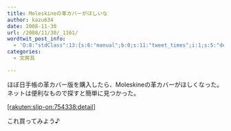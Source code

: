 ```yaml
---
title: Moleskineの革カバーがほしいな
author: kazu634
date: 2008-11-30
url: /2008/11/30/_1161/
wordtwit_post_info:
  - 'O:8:"stdClass":13:{s:6:"manual";b:0;s:11:"tweet_times";i:1;s:5:"delay";i:0;s:7:"enabled";i:1;s:10:"separation";s:2:"60";s:7:"version";s:3:"3.7";s:14:"tweet_template";b:0;s:6:"status";i:2;s:6:"result";a:0:{}s:13:"tweet_counter";i:2;s:13:"tweet_log_ids";a:1:{i:0;i:4411;}s:9:"hash_tags";a:0:{}s:8:"accounts";a:1:{i:0;s:7:"kazu634";}}'
categories:
  - 文房具

---
```

<div class="section">
<p>
    ほぼ日手帳の革カバー版を購入したら、Moleskineの革カバーがほしくなった。ネットは便利なもので探すと簡単に見つかった。
</p>
  
<p>
<a href="http://d.hatena.ne.jp/rakuten/slip-on/754338" onclick="__gaTracker('send', 'event', 'outbound-article', 'http://d.hatena.ne.jp/rakuten/slip-on/754338', '[rakuten:slip-on:754338:detail]');">[rakuten:slip-on:754338:detail]</a>
</p>
  
<p>
    これ買ってみよう♪
</p>
</div>